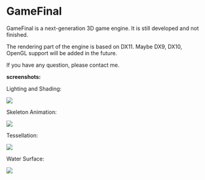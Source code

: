 GameFinal
=========

GameFinal is a next-generation 3D game engine. It is still developed and not finished.

The rendering part of the engine is based on DX11. Maybe DX9, DX10, OpenGL support will be added in the future.

If you have any question, please contact me.

<b>screenshots:</b>

<p>Lighting and Shading:</p>

<img src="http://ww1.sinaimg.cn/mw690/7d29c2abgw1em1kb4413qj20sw0me402.jpg"/><br/>

<p>Skeleton Animation:</p>

<img src="http://ww2.sinaimg.cn/mw690/7d29c2abgw1ef8nnbrdqzj20mo0hqn04.jpg"/><br/>

<p>Tessellation:</p>

<img src="http://ww1.sinaimg.cn/mw690/7d29c2abgw1ef8nndym56j20mo0hqqaj.jpg"/><br/>

<p>Water Surface:</p>

<img src="http://ww4.sinaimg.cn/mw690/7d29c2abgw1ehvzes2rm6j20mo0i076e.jpg"/><br/>


